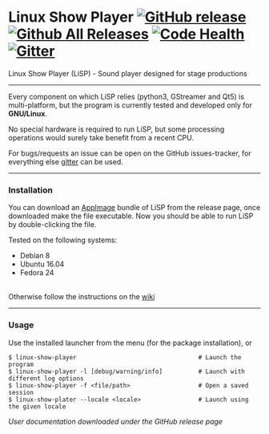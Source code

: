 # Linux Show Player [![GitHub release](https://img.shields.io/github/release/FrancescoCeruti/linux-show-player.svg?maxAge=2592000)](https://github.com/FrancescoCeruti/linux-show-player/releases) [![Github All Releases](https://img.shields.io/github/downloads/FrancescoCeruti/linux-show-player/total.svg?maxAge=2592000)](https://github.com/FrancescoCeruti/linux-show-player/releases/) [![Code Health](https://landscape.io/github/FrancescoCeruti/linux-show-player/master/landscape.svg?style=flat)](https://landscape.io/github/FrancescoCeruti/linux-show-player/master) [![Gitter](https://img.shields.io/gitter/room/nwjs/nw.js.svg?maxAge=2592000)](https://gitter.im/linux-show-player/linux-show-player)
Linux Show Player (LiSP) - Sound player designed for stage productions

---

Every component on which LiSP relies (python3, GStreamer and Qt5) is multi-platform, but the program is currently tested and developed only for **GNU/Linux**.

No special hardware is required to run LiSP, but some processing operations would surely take benefit from a recent CPU.

For bugs/requests an issue can be open on the GitHub issues-tracker, for everything else [gitter](https://gitter.im/linux-show-player/linux-show-player) can be used.

---

### Installation

You can download an [AppImage](http://appimage.org/) bundle of LiSP from the release page, once downloaded make the file executable.
Now you should be able to run LiSP by double-clicking the file.

Tested on the following systems:
 * Debian 8
 * Ubuntu 16.04
 * Fedora 24

<br />Otherwise follow the instructions on the [wiki](https://github.com/FrancescoCeruti/linux-show-player/wiki/Installation) 

---

### Usage

Use the installed launcher from the menu (for the package installation), or

    $ linux-show-player                                  # Launch the program
    $ linux-show-player -l [debug/warning/info]          # Launch with different log options
    $ linux-show-player -f <file/path>                   # Open a saved session
    $ linux-show-plater --locale <locale>                # Launch using the given locale

*User documentation downloaded under the GitHub release page*
